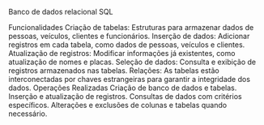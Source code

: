Banco de dados relacional SQL

Funcionalidades
Criação de tabelas: Estruturas para armazenar dados de pessoas, veículos, clientes e funcionários.
Inserção de dados: Adicionar registros em cada tabela, como dados de pessoas, veículos e clientes.
Atualização de registros: Modificar informações já existentes, como atualização de nomes e placas.
Seleção de dados: Consulta e exibição de registros armazenados nas tabelas.
Relações: As tabelas estão interconectadas por chaves estrangeiras para garantir a integridade dos dados.
Operações Realizadas
Criação de banco de dados e tabelas.
Inserção e atualização de registros.
Consultas de dados com critérios específicos.
Alterações e exclusões de colunas e tabelas quando necessário.
